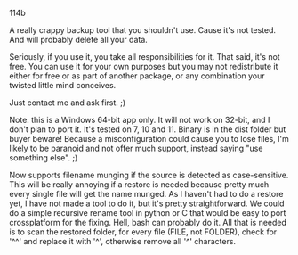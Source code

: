 114b

A really crappy backup tool that you shouldn't use. Cause it's not tested. And will probably delete all your data.

Seriously, if you use it, you take all responsibilities for it. That said, it's not free. 
You can use it for your own purposes but you may not redistribute it either for free or 
as part of another package, or any combination your twisted little mind conceives.

Just contact me and ask first. ;)

Note: this is a Windows 64-bit app only. It will not work on 32-bit, and I don't plan to port it. It's tested on 7, 10 and 11. Binary is in the dist folder but buyer beware! Because a misconfiguration could cause you to lose files, I'm likely to be paranoid and not offer much support, instead saying "use something else". ;)

Now supports filename munging if the source is detected as case-sensitive. This will be really annoying if a restore is needed because pretty much every single file will get the name munged. As I haven't had to do a restore yet, I have not made a tool to do it, but it's pretty straightforward. We could do a simple recursive rename tool in python or C that would be easy to port crossplatform for the fixing. Hell, bash can probably do it. All that is needed is to scan the restored folder, for every file (FILE, not FOLDER), check for '^^' and replace it with '^', otherwise remove all '^' characters.